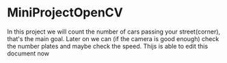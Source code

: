 # MiniProjectOpenCV
In this project we will count the number of cars passing your street(corner), that's the main goal. Later on we can (if the camera is good enough) check the number plates and maybe check the speed. 
Thijs is able to edit this document now
